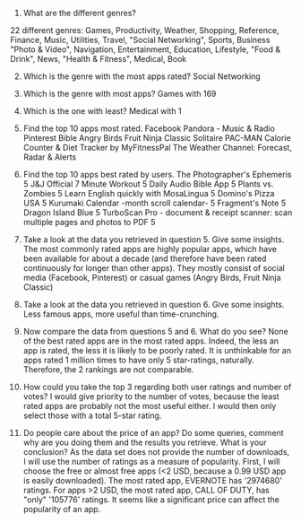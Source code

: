 1. What are the different genres?

22 different genres: Games, Productivity, Weather, Shopping, Reference, Finance, Music, Utilities, Travel, "Social Networking", Sports, Business
"Photo & Video", Navigation, Entertainment, Education, Lifestyle, "Food & Drink", News, "Health & Fitness", Medical, Book

2. Which is the genre with the most apps rated?
Social Networking
3. Which is the genre with most apps?
Games with 169

4. Which is the one with least?
Medical with 1

5. Find the top 10 apps most rated.
Facebook
Pandora - Music & Radio
Pinterest
Bible
Angry Birds
Fruit Ninja Classic
Solitaire
PAC-MAN
Calorie Counter & Diet Tracker by MyFitnessPal
The Weather Channel: Forecast, Radar & Alerts

6. Find the top 10 apps best rated by users.
The Photographer's Ephemeris 	5
J&J Official 7 Minute Workout 	5
Daily Audio Bible App 	5
Plants vs. Zombies 	5
Learn English quickly with MosaLingua 	5
Domino's Pizza USA 	5
Kurumaki Calendar -month scroll calendar- 	5
Fragment's Note 	5
Dragon Island Blue 	5
TurboScan Pro - document & receipt scanner: scan multiple pages and photos to PDF 	5

7. Take a look at the data you retrieved in question 5. Give some insights.
The most commonly rated apps are highly popular apps, which have been available for about a decade (and therefore have been rated continuously for longer than other apps). 
They mostly consist of social media (Facebook, Pinterest) or casual games (Angry Birds, Fruit Ninja Classic)

8. Take a look at the data you retrieved in question 6. Give some insights.
Less famous apps, more useful than time-crunching.

9. Now compare the data from questions 5 and 6. What do you see?
None of the best rated apps are in the most rated apps. Indeed, the less an app is rated, the less it is likely to be poorly rated. It is unthinkable for an apps rated 1 million times to have only 5 star-ratings, naturally. Therefore, the 2 rankings are not comparable.

10. How could you take the top 3 regarding both user ratings and number of votes?
I would give priority to the number of votes, because the least rated apps are probably not the most useful either. I would then only select those with a total 5-star rating.

11. Do people care about the price of an app? Do some queries, comment why are you doing them and the results you retrieve. What is your conclusion?
As the data set does not provide the number of downloads, I will use the number of ratings as a measure of popularity. 
First, I will choose the free or almost free apps (<2 USD, because a 0.99 USD app is easily downloaded). The most rated app, EVERNOTE has '2974680' ratings.
For apps >2 USD, the most rated app, CALL OF DUTY, has "only" '105776' ratings. It seems like a significant price can affect the popularity of an app.
